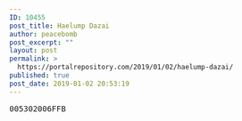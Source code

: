 ```yaml
---
ID: 10455
post_title: Haelump Dazai
author: peacebomb
post_excerpt: ""
layout: post
permalink: >
  https://portalrepository.com/2019/01/02/haelump-dazai/
published: true
post_date: 2019-01-02 20:53:19
---
```

<pre>005302006FFB</pre>